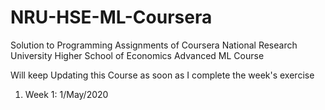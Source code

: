 # NRU-HSE-ML-Coursera
Solution to Programming Assignments of Coursera National Research University Higher School of Economics Advanced ML Course

Will keep Updating this Course as soon as I complete the week's exercise
<ol>
<li>Week 1: 1/May/2020</li>
</ol>
